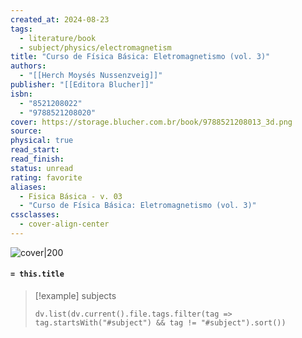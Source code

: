 ```yaml
---
created_at: 2024-08-23
tags:
  - literature/book
  - subject/physics/electromagnetism
title: "Curso de Física Básica: Eletromagnetismo (vol. 3)"
authors:
  - "[[Herch Moysés Nussenzveig]]"
publisher: "[[Editora Blucher]]"
isbn:
  - "8521208022"
  - "9788521208020"
cover: https://storage.blucher.com.br/book/9788521208013_3d.png
source: 
physical: true
read_start: 
read_finish: 
status: unread
rating: favorite
aliases:
  - Fisica Básica - v. 03
  - "Curso de Física Básica: Eletromagnetismo (vol. 3)"
cssclasses:
  - cover-align-center
---
```


![cover|200](https://storage.blucher.com.br/book/9788521208013_3d.png)

#### `= this.title`

> [!example] subjects
> ```dataviewjs
> dv.list(dv.current().file.tags.filter(tag => tag.startsWith("#subject") && tag != "#subject").sort())
> ```
 